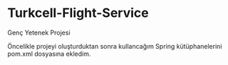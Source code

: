 # Turkcell-Flight-Service
Genç Yetenek Projesi

Öncelikle projeyi oluşturduktan sonra kullancağım Spring kütüphanelerini pom.xml dosyasına ekledim.


